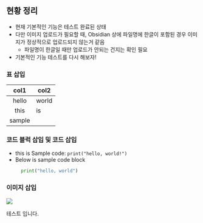 ## 현황  정리
- 현재 기본적인 기능은 테스트 완료된 상태
- 다만 이미지 업로드가 필요할 때, Obsidian 상에 파일명에 한글이 포함된 경우 이미지가 정상적으로 업로드되지 않는거 같음
	- 파일명이 한글일 때만 업로드가 안되는 건지는 확인 필요
- 기본적인 기능 테스트를 다시 해보자!

### 표 삽입

|  col1  | col2  |
|:------:| ----- |
| hello  | world |
|  this  | is    |
| sample |       |


### 코드 블럭 삽입 및 코드 삽입
- this is Sample code: `print("hello, world!")`
- Below is sample code block
	```python
	  print("hello, world")
	```

### 이미지 삽입
![](posts/test/series1/assets/sample01/file-20250217091532294.png)

테스트 입니다.